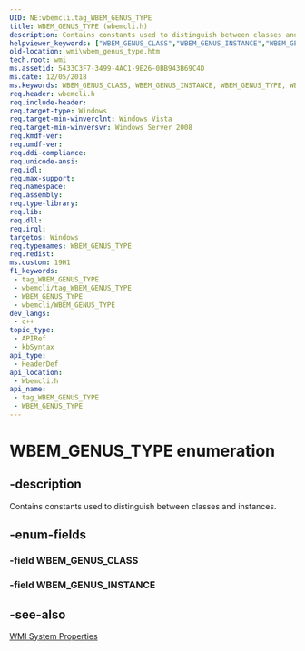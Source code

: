 ```yaml
---
UID: NE:wbemcli.tag_WBEM_GENUS_TYPE
title: WBEM_GENUS_TYPE (wbemcli.h)
description: Contains constants used to distinguish between classes and instances.
helpviewer_keywords: ["WBEM_GENUS_CLASS","WBEM_GENUS_INSTANCE","WBEM_GENUS_TYPE","WBEM_GENUS_TYPE enumeration [Windows Management Instrumentation]","wbemcli/WBEM_GENUS_CLASS","wbemcli/WBEM_GENUS_INSTANCE","wbemcli/WBEM_GENUS_TYPE","wmi.wbem_genus_type"]
old-location: wmi\wbem_genus_type.htm
tech.root: wmi
ms.assetid: 5433C3F7-3499-4AC1-9E26-0BB943B69C4D
ms.date: 12/05/2018
ms.keywords: WBEM_GENUS_CLASS, WBEM_GENUS_INSTANCE, WBEM_GENUS_TYPE, WBEM_GENUS_TYPE enumeration [Windows Management Instrumentation], wbemcli/WBEM_GENUS_CLASS, wbemcli/WBEM_GENUS_INSTANCE, wbemcli/WBEM_GENUS_TYPE, wmi.wbem_genus_type
req.header: wbemcli.h
req.include-header: 
req.target-type: Windows
req.target-min-winverclnt: Windows Vista
req.target-min-winversvr: Windows Server 2008
req.kmdf-ver: 
req.umdf-ver: 
req.ddi-compliance: 
req.unicode-ansi: 
req.idl: 
req.max-support: 
req.namespace: 
req.assembly: 
req.type-library: 
req.lib: 
req.dll: 
req.irql: 
targetos: Windows
req.typenames: WBEM_GENUS_TYPE
req.redist: 
ms.custom: 19H1
f1_keywords:
 - tag_WBEM_GENUS_TYPE
 - wbemcli/tag_WBEM_GENUS_TYPE
 - WBEM_GENUS_TYPE
 - wbemcli/WBEM_GENUS_TYPE
dev_langs:
 - c++
topic_type:
 - APIRef
 - kbSyntax
api_type:
 - HeaderDef
api_location:
 - Wbemcli.h
api_name:
 - tag_WBEM_GENUS_TYPE
 - WBEM_GENUS_TYPE
---
```


# WBEM_GENUS_TYPE enumeration


## -description

Contains constants used to distinguish between classes and instances.

## -enum-fields

### -field WBEM_GENUS_CLASS

### -field WBEM_GENUS_INSTANCE

## -see-also

<a href="/windows/desktop/WmiSdk/wmi-system-properties">WMI System Properties</a>

